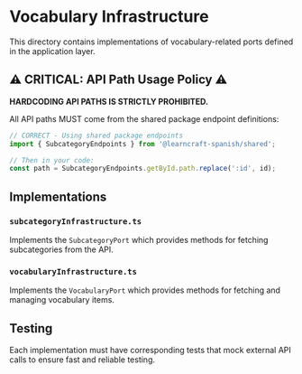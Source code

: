 # Vocabulary Infrastructure

This directory contains implementations of vocabulary-related ports defined in the application layer.

## ⚠️ CRITICAL: API Path Usage Policy ⚠️

**HARDCODING API PATHS IS STRICTLY PROHIBITED.**

All API paths MUST come from the shared package endpoint definitions:

```typescript
// CORRECT - Using shared package endpoints
import { SubcategoryEndpoints } from '@learncraft-spanish/shared';

// Then in your code:
const path = SubcategoryEndpoints.getById.path.replace(':id', id);
```

## Implementations

### `subcategoryInfrastructure.ts`

Implements the `SubcategoryPort` which provides methods for fetching subcategories from the API.

### `vocabularyInfrastructure.ts`

Implements the `VocabularyPort` which provides methods for fetching and managing vocabulary items.

## Testing

Each implementation must have corresponding tests that mock external API calls to ensure fast and reliable testing.
